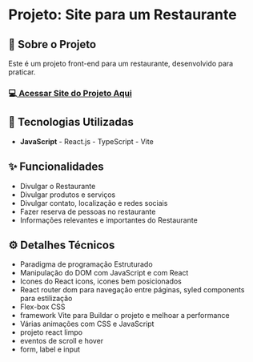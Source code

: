 <h1>Projeto: Site para um Restaurante </h1>

<h2>📌 Sobre o Projeto</h2>
<p>Este é um projeto front-end para um restaurante, desenvolvido para praticar.</p>

<h3>💻<a href="https://site-para-restaurante-react-vite-ty.vercel.app/" target="_blank"> Acessar Site do Projeto Aqui</a></h3>

<h2>🚀 Tecnologias Utilizadas</h2>
<ul>
  <li><b>JavaScript</b> - React.js - TypeScript - Vite </li>
</ul>

<h2>✨ Funcionalidades</h2>
<ul>
  <li>Divulgar o Restaurante</li>
  <li>Divulgar produtos e serviços</li>
  <li>Divulgar contato, localização e redes sociais</li>
  <li>Fazer reserva de pessoas no restaurante</li>
  <li>Informações relevantes e importantes do Restaurante</li>
</ul>

<h2>⚙️ Detalhes Técnicos</h2>
<ul>
  <li>Paradigma de programação Estruturado</li>
  <li>Manipulação do DOM com JavaScript e com React</li>
  <li>Icones do React icons, icones bem posicionados</li>
  <li>React router dom para navegação entre páginas, syled components para estilização</li>
  <li>Flex-box CSS</li>
  <li>framework Vite para Buildar o projeto e melhoar a performance</li>
  <li>Várias animações com CSS e JavaScript</li>
  <li>projeto react limpo</li>
  <li>eventos de scroll e hover</li>
  <li>form, label e input</li>
</ul>
